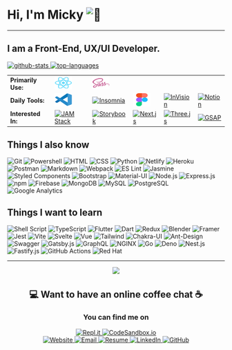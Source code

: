 # Hi, I'm Micky <img alt="👋" width="30" src="https://raw.githubusercontent.com/MartinHeinz/MartinHeinz/master/wave.gif" />

---

## I am a Front-End, UX/UI Developer.

<a href="https://github.com/awwmicky">
  <img alt="github-stats" height="180em" src="https://github-readme-stats.vercel.app/api?username=awwmicky&theme=blue-green&include_all_commits=true&count_private=true&show_icons=true" />
  <img alt="top-languages" height="180em" src="https://github-readme-stats.vercel.app/api/top-langs/?username=awwmicky&theme=blue-green&layout=compact&langs_count=5" />
</a>

<table>
  <!-- <tr> <td>+</td> </tr> -->
  <!-- <a target="_blank" href=""><img alt="" src="" /></a> -->
  <tr>
    <td><b>Primarily Use:</b></td>
    <td>
      <a title="React" href="https://reactjs.org/">
        <img alt="React" height="30" width="40" src="https://raw.githubusercontent.com/devicons/devicon/master/icons/react/react-original.svg" />
      </a>
    </td>
    <td>
      <a title="Sass" href="https://sass-lang.com/">
        <img alt="Sass" height="30" width="40" src="https://raw.githubusercontent.com/devicons/devicon/master/icons/sass/sass-original.svg" />
      </a>
    </td>
  </tr>
  <tr> 
    <td><b>Daily Tools:</b></td>
    <td>
      <a target="_blank" href="https://code.visualstudio.com/">
        <img alt="VS Code" height="30" width="40" src="https://raw.githubusercontent.com/devicons/devicon/master/icons/vscode/vscode-original.svg" />
      </a>
    </td>
    <td>
      <a target="_blank" href="https://insomnia.rest/">
        <img alt="Insomnia" height="30" width="40" src="https://raw.githubusercontent.com/gilbarbara/logos/master/logos/insomnia.svg" />
      </a>
    </td>
    <td>
      <a target="_blank" href="https://www.figma.com/">
        <img alt="Figma" height="30" width="40" src="https://raw.githubusercontent.com/devicons/devicon/master/icons/figma/figma-original.svg" />
      </a>
    </td>
    <td>
      <a target="_blank" href="https://www.invisionapp.com/">
        <img alt="InVision" height="30" width="40" src="https://raw.githubusercontent.com/gilbarbara/logos/master/logos/invision-icon.svg" />
      </a>
    </td>
    <td>
      <a target="_blank" href="https://www.notion.so/">
        <img alt="Notion" height="30" width="30" style="backgroundColor: #FFFFFF" src="https://static.cdnlogo.com/logos/n/50/notion.svg" />
      </a>
    </td>
  </tr>
  <tr> 
    <td><b>Interested In:</b></td>
    <td>
      <a target="_blank" href="https://jamstack.org/">
        <img alt="JAM Stack" src="https://img.shields.io/badge/JAM_Stack-F00080?style=flat-square&logo=jamstack&logoColor=white" />
      </a>
    </td>
    <td>
      <a target="_blank" href="https://storybook.js.org/">
        <img alt="Storybook" src="https://img.shields.io/badge/Storybook-FF4785?style=flat-square&logo=storybook&logoColor=white" />
      </a>
    </td>
    <td>
      <a target="_blank" href="https://storybook.js.org/">
        <img alt="Next.js" src="https://img.shields.io/badge/Next.js-000000?style=flat-square&logo=nextdotjs&logoColor=white" />
      </a>
    </td>
    <td>
      <a target="_blank" href="https://threejs.org/">
        <img alt="Three.js" src="https://img.shields.io/badge/Three.js-black?style=flat-square&logo=three.js&logoColor=white" />
      </a>
    </td>
    <td>
      <a target="_blank" href="https://greensock.com/gsap/">
        <img alt="GSAP" src="https://img.shields.io/badge/Green_Sock-88CE02?style=flat-square&logo=greensock&logoColor=white" />
      </a>
    </td>
  </tr>
</table>

## Things I also know

<div>
  <!-- <img alt="" src="" /> -->
  <img alt="Git" src="https://img.shields.io/badge/Git-F05032?style=flat-square&logo=git&logoColor=white" />
  <img alt="Powershell" src="https://img.shields.io/badge/PowerShell-5391FE?style=flat-square&logo=PowerShell&logoColor=white" />
  <img alt="HTML" src="https://img.shields.io/badge/HTML-E34F26?style=flat-square&logo=html5&logoColor=white" />
  <img alt="CSS" src="https://img.shields.io/badge/CSS-1572B6?style=flat-square&logo=css3&logoColor=white" />
  <img alt="Python" src="https://img.shields.io/badge/Python-FFD43B?style=flat-square&logo=python&logoColor=darkgreen" />
  <img alt="Netlify" src="https://img.shields.io/badge/Netlify-00C7B7?style=flat-square&logo=netlify&logoColor=white" />
  <img alt="Heroku" src="https://img.shields.io/badge/Heroku-430098?style=flat-square&logo=heroku&logoColor=white" />
  <img alt="Postman" src="https://img.shields.io/badge/Postman-FF6C37?style=flat-square&logo=Postman&logoColor=white" />
  <img alt="Markdown" src="https://img.shields.io/badge/Markdown-000000?style=flat-square&logo=markdown&logoColor=white" />
  <img alt="Webpack" src="https://img.shields.io/badge/Webpack-8DD6F9?style=flat-square&logo=webpack&logoColor=white" />
  <img alt="ES Lint" src="https://img.shields.io/badge/ESlint-3A33D1?style=flat-square&logo=eslint&logoColor=white" />  
  <img alt="Jasmine" src="https://img.shields.io/badge/Jasmine-8A4182?style=flat-square&logo=Jasmine&logoColor=white" />
  <img alt="Styled Components" src="https://img.shields.io/badge/Styled_Components-db7092?style=flat-square&logo=styled-components&logoColor=white" />
  <img alt="Bootstrap" src="https://img.shields.io/badge/Bootstrap-563D7C?style=flat-square&logo=bootstrap&logoColor=white" />
  <img alt="Material-UI" src="https://img.shields.io/badge/Material--UI-0081CB?style=flat-square&logo=material-ui&logoColor=white" />
  <img alt="Node.js" src="https://img.shields.io/badge/Node.js-43853d?style=flat-square&logo=Node.js&logoColor=white" />
  <img alt="Express.js" src="https://img.shields.io/badge/Express.js-%23404d59.svg?style=flat-square&logo=express&logoColor=white" />
  <img alt="npm" src="https://img.shields.io/badge/npm-CB3837?style=flat-square&logo=npm&logoColor=white" />
  <img alt="Firebase" src="https://img.shields.io/badge/Firebase-ffca28?style=flat-square&logo=firebase&logoColor=black" />
  <img alt="MongoDB" src="https://img.shields.io/badge/MongoDB-13aa52?style=flat-square&logo=mongodb&logoColor=white" />
  <img alt="MySQL" src="https://img.shields.io/badge/MySQL-00000F?style=flat-square&logo=mysql&logoColor=white" />
  <img alt="PostgreSQL" src="https://img.shields.io/badge/PostgreSQL-316192?style=flat-square&logo=postgresql&logoColor=white" />
  <img alt="Google Analytics" src="https://img.shields.io/badge/Google%20Analytics-E37400?style=flat-square&logo=google%20analytics&logoColor=white" />
</div>

## Things I want to learn

<div>
  <!-- <img alt="" src="" /> -->
  <img alt="Shell Script" src="https://img.shields.io/badge/Shell_Script-121011?style=flat-square&logo=gnu-bash&logoColor=white" />
  <img alt="TypeScript" src="https://img.shields.io/badge/TypeScript-007ACC?style=flat-square&logo=typescript&logoColor=white" />
  <img alt="Flutter" src="https://img.shields.io/badge/Flutter-02569B?style=flat-square&logo=flutter&logoColor=white" />
  <img alt="Dart" src="https://img.shields.io/badge/Dart-0175C2?style=flat-square&logo=dart&logoColor=white" />
  <img alt="Redux" src="https://img.shields.io/badge/Redux-593D88?style=flat-square&logo=redux&logoColor=white" />
  <img alt="Blender" src="https://img.shields.io/badge/Blender-%23F5792A.svg?style=flat-square&logo=blender&logoColor=white" />
  <img alt="Framer" src="https://img.shields.io/badge/Framer-black?style=flat-square&logo=framer&logoColor=blue" />
  <img alt="Jest" src="https://img.shields.io/badge/Jest-%23C21325?style=flat-square&logo=jest&logoColor=white" />
  <img alt="Vite" src="https://img.shields.io/badge/Vite-B73BFE?style=flat-square&logo=vite&logoColor=FFD62E" />
  <img alt="Svelte" src="https://img.shields.io/badge/Svelte.js-4A4A55?style=flat-square&logo=svelte&logoColor=FF3E00" />
  <img alt="Vue" src="https://img.shields.io/badge/Vue.js-35495E?style=flat-square&logo=vue.js&logoColor=4FC08D" />
  <img alt="Tailwind" src="https://img.shields.io/badge/Tailwind_CSS-38B2AC?style=flat-square&logo=tailwind-css&logoColor=white" />
  <img alt="Chakra-UI" src="https://img.shields.io/badge/Chakra--UI-319795?style=flat-square&logo=chakra-ui&logoColor=white" />
  <img alt="Ant-Design" src="https://img.shields.io/badge/Ant%20Design-1890FF?style=flat-square&logo=antdesign&logoColor=white" />
  <img alt="Swagger" src="https://img.shields.io/badge/Swagger-85EA2D?style=flat-square&logo=Swagger&logoColor=white" />
  <img alt="Gatsby.js" src="https://img.shields.io/badge/Gatsby.js-663399?style=flat-square&logo=gatsby&logoColor=white" />
  <img alt="GraphQL" src="https://img.shields.io/badge/GraphQL-E10098?style=flat-square&logo=graphql&logoColor=white" />
  <img alt="NGINX" src="https://img.shields.io/badge/Nginx-009639?style=flat-square&logo=nginx&logoColor=white" />
  <img alt="Go" src="https://img.shields.io/badge/Go-%2300ADD8.svg?style=flat-square&logo=go&logoColor=white" />
  <img alt="Deno" src="https://img.shields.io/badge/Deno-464647?style=flat-square&logo=deno&logoColor=white" />
  <img alt="Nest.js" src="https://img.shields.io/badge/Nest.js-%23E0234E.svg?style=flat-square&logo=nestjs&logoColor=white" />
  <img alt="Fastify.js" src="https://img.shields.io/badge/Fastify.js-202020?style=flat-square&logo=fastify&logoColor=white" />
  <img alt="GitHub Actions" src="https://img.shields.io/badge/GitHub_Actions-2088FF?style=flat-square&logo=github-actions&logoColor=white" />
  <img alt="Red Hat" src="https://img.shields.io/badge/Red%20Hat-EE0000?style=flat-square&logo=redhat&logoColor=white" />
</div>


---

<div align="center">
  <img src="https://emojis.slackmojis.com/emojis/images/1531849430/4246/blob-sunglasses.gif?1531849430" width="30"/>
  <h2><b>💻 Want to have an online coffee chat ☕</b></h2>
  <h3>You can find me on</h3>
  <!-- <a target="_blank" href=""><img alt="" src="" /></a> -->
  <div>
    <a target="_blank" href="https://repl.it/@awwmicky">
      <img alt="Repl.it" src="https://img.shields.io/badge/Repl.it-%230D101E.svg?style=for-the-badge&logo=replit&logoColor=white" />
    </a>
    <a target="_blank" href="https://codesandbox.io/u/awwmicky/sandboxes">
      <img alt="CodeSandbox.io" src="https://img.shields.io/badge/CodeSandbox.io-000000?style=for-the-badge&logo=CodeSandbox&logoColor=white" />
    </a>
  </div>
  
  <div>
    <a target="_blank" href="https://www.aww-micky.com">
      <img alt="Website" src="https://img.shields.io/badge/Website-25D366?style=for-the-badge&logo=world&logoColor=white" />
    </a>
    <a href="mailto:michael_fred_alvarez@yahoo.com">
      <img alt="Email" src="https://img.shields.io/badge/Email-D14836?style=for-the-badge&logoColor=white" />
    </a>
    <a target="_blank" href="https://cutt.ly/michael-f-alvarez-cv">
      <img alt="Resume" src="https://img.shields.io/badge/Resume-EEEEEE.svg?style=for-the-badge&logoColor=FFF" />
    </a>
    <a target="_blank" href="https://www.linkedin.com/in/awwmicky">
      <img alt="LinkedIn" src="https://img.shields.io/badge/LinkedIn-0077B5?style=for-the-badge&logo=linkedin&logoColor=FFF" />
    </a>
    <a target="_blank" href="https://github.com/Arcane-404">
      <img alt="GitHub" src="https://img.shields.io/badge/Arcane404-100000?style=for-the-badge&logo=github&logoColor=FFF" />
    </a>
  </div>
</div>


<!-- 
<br />

<img 
  alt="github-contribution-grid-snake" 
  src="https://github.com/awwmicky/awwmicky/blob/output/github-contribution-grid-snake.svg" 
/> 
-->